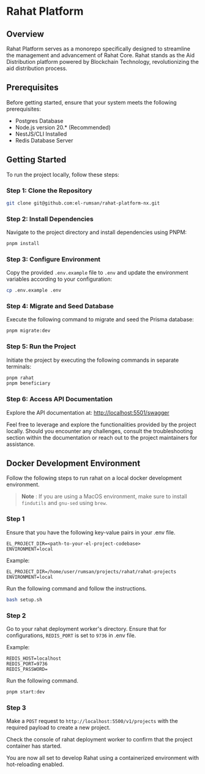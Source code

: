 # Rahat Platform

## Overview
Rahat Platform serves as a monorepo specifically designed to streamline the management and advancement of Rahat Core. Rahat stands as the Aid Distribution platform powered by Blockchain Technology, revolutionizing the aid distribution process.

## Prerequisites
Before getting started, ensure that your system meets the following prerequisites:
- Postgres Database
- Node.js version 20.* (Recommended)
- NestJS/CLI Installed
- Redis Database Server

## Getting Started
To run the project locally, follow these steps:  

### Step 1: Clone the Repository
```bash
git clone git@github.com:el-rumsan/rahat-platform-nx.git
```

### Step 2: Install Dependencies
Navigate to the project directory and install dependencies using PNPM:
```bash
pnpm install
```

### Step 3: Configure Environment
Copy the provided `.env.example` file to `.env` and update the environment variables according to your configuration:
```bash
cp .env.example .env
```

### Step 4: Migrate and Seed Database
Execute the following command to migrate and seed the Prisma database:
```bash
pnpm migrate:dev
```

### Step 5: Run the Project
Initiate the project by executing the following commands in separate terminals:
```bash
pnpm rahat
pnpm beneficiary
```

### Step 6: Access API Documentation
Explore the API documentation at: [http://localhost:5501/swagger](http://localhost:5501/swagger)

Feel free to leverage and explore the functionalities provided by the project locally. Should you encounter any challenges, consult the troubleshooting section within the documentation or reach out to the project maintainers for assistance.

## Docker Development Environment

Follow the following steps to run rahat on a local docker development environment.

> **Note** : If you are using a MacOS environment, make sure to install `findutils` and `gnu-sed` using `brew`.

### Step 1

Ensure that you have the following key-value pairs in your .env file.
```text
EL_PROJECT_DIR=<path-to-your-el-project-codebase>
ENVIRONMENT=local
```

Example:
```text
EL_PROJECT_DIR=/home/user/rumsan/projects/rahat/rahat-projects
ENVIRONMENT=local
```


Run the following command and follow the instructions.

```sh
bash setup.sh
```

### Step 2

Go to your rahat deployment worker's directory.
Ensure that for configurations, `REDIS_PORT` is set to `9736` in .env file.

Example:
```text
REDIS_HOST=localhost
REDIS_PORT=9736
REDIS_PASSWORD=
```

Run the following command.

```sh
pnpm start:dev
```

### Step 3

Make a `POST` request to `http://localhost:5500/v1/projects` with the required payload to create a new project.

Check the console of rahat deployment worker to confirm that the project container has started.

You are now all set to develop Rahat using a containerized environment with hot-reloading enabled.

